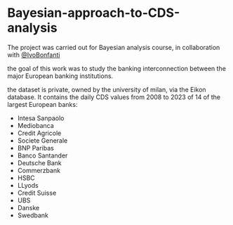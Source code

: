 # Bayesian-approach-to-CDS-analysis

The project was carried out for Bayesian analysis course, in collaboration with [@IvoBonfanti](https://github.com/ivobonfanti)

the goal of this work was to study the banking interconnection between the major European banking institutions. 

the dataset is private, owned by the university of milan, via the Eikon database. It contains the daily CDS values from 2008 to 2023 of 14 of the largest European banks: 
* Intesa Sanpaolo
* Mediobanca
* Credit Agricole
* Societe Generale
* BNP Paribas
* Banco Santander
* Deutsche Bank
* Commerzbank
* HSBC
* LLyods
* Credit Suisse
* UBS
* Danske
* Swedbank



